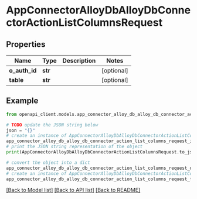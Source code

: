 # AppConnectorAlloyDbAlloyDbConnectorActionListColumnsRequest


## Properties

Name | Type | Description | Notes
------------ | ------------- | ------------- | -------------
**o_auth_id** | **str** |  | [optional] 
**table** | **str** |  | [optional] 

## Example

```python
from openapi_client.models.app_connector_alloy_db_alloy_db_connector_action_list_columns_request import AppConnectorAlloyDbAlloyDbConnectorActionListColumnsRequest

# TODO update the JSON string below
json = "{}"
# create an instance of AppConnectorAlloyDbAlloyDbConnectorActionListColumnsRequest from a JSON string
app_connector_alloy_db_alloy_db_connector_action_list_columns_request_instance = AppConnectorAlloyDbAlloyDbConnectorActionListColumnsRequest.from_json(json)
# print the JSON string representation of the object
print(AppConnectorAlloyDbAlloyDbConnectorActionListColumnsRequest.to_json())

# convert the object into a dict
app_connector_alloy_db_alloy_db_connector_action_list_columns_request_dict = app_connector_alloy_db_alloy_db_connector_action_list_columns_request_instance.to_dict()
# create an instance of AppConnectorAlloyDbAlloyDbConnectorActionListColumnsRequest from a dict
app_connector_alloy_db_alloy_db_connector_action_list_columns_request_from_dict = AppConnectorAlloyDbAlloyDbConnectorActionListColumnsRequest.from_dict(app_connector_alloy_db_alloy_db_connector_action_list_columns_request_dict)
```
[[Back to Model list]](../README.md#documentation-for-models) [[Back to API list]](../README.md#documentation-for-api-endpoints) [[Back to README]](../README.md)


